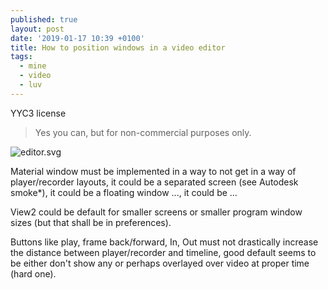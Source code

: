 ```yaml
---
published: true
layout: post
date: '2019-01-17 10:39 +0100'
title: How to position windows in a video editor
tags:
  - mine
  - video
  - luv
---
```

YYC3 license
> Yes you can, but for non-commercial purposes only.

![editor.svg]({{site.baseurl}}/media/editor.svg)

Material window must be implemented in a way to not get in a way of player/recorder layouts, it could be a separated screen (see Autodesk smoke*), it could be a floating window ..., it could be ...

View2 could be default for smaller screens or smaller program window sizes (but that shall be in preferences).

Buttons like play, frame back/forward, In, Out must not drastically increase the distance between player/recorder and timeline, good default seems to be either don't show any or perhaps overlayed over video at proper time (hard one).